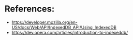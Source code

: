 # References:
* https://developer.mozilla.org/en-US/docs/Web/API/IndexedDB_API/Using_IndexedDB
* https://dev.opera.com/articles/introduction-to-indexeddb/